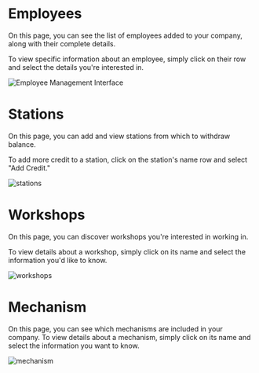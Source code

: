 # Employees

 On this page, you can see the list of employees added to your company, along with their complete details.
 <p>To view specific information about an employee, simply click on their row and select the details you're interested in.<p/>
   
![Employee Management Interface](https://github.com/ahmadtomeh03/Excavation-and-transportation-workshop/assets/152665264/0601d2d6-21cc-4269-a5d6-78ee3f24a7ac)

# Stations 

On this page, you can add and view stations from which to withdraw balance. <p>To add more credit to a station, click on the station's name row and select "Add Credit."<p/>

![stations](https://github.com/ahmadtomeh03/Excavation-and-transportation-workshop/assets/152665264/d9db978f-7910-4fe9-9d0a-029462081323)

# Workshops

On this page, you can discover workshops you're interested in working in. <p>To view details about a workshop, simply click on its name and select the information you'd like to know.<p/>

![workshops](https://github.com/ahmadtomeh03/Excavation-and-transportation-workshop/assets/152665264/d6a52135-21c0-4d24-9afb-6a7fab7ad8d2)

# Mechanism

On this page, you can see which mechanisms are included in your company. To view details about a mechanism, simply click on its name and select the information you want to know.

![mechanism](https://github.com/ahmadtomeh03/Excavation-and-transportation-workshop/assets/152665264/ed4493da-1add-48ab-9f80-f14aed53f898)

# 
